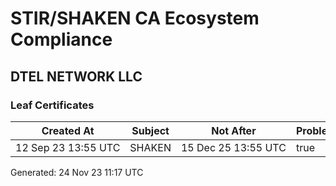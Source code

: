 # STIR/SHAKEN CA Ecosystem Compliance

## DTEL NETWORK LLC

### Leaf Certificates

| Created At | Subject | Not After | Problems | Link |
|------------|---------|-----------|----------|------|
| 12&#160;Sep&#160;23&#160;13:55&#160;UTC | SHAKEN | 15&#160;Dec&#160;25&#160;13:55&#160;UTC | true | [view](../CERTS/8085c7be6ca04b63e8abe164e7bb1a26ac015c2b0d83ee740a1007531f012392/README.md) |


Generated: 24 Nov 23 11:17 UTC